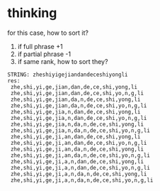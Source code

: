 # thinking


for this case, how to sort it?
1. if full phrase +1
2. if partial phrase -1
3. if same rank, how to sort they?
```
STRING: zheshiyigejiandandeceshiyongli
res:
 zhe,shi,yi,ge,jian,dan,de,ce,shi,yong,li
 zhe,shi,yi,ge,jian,dan,de,ce,shi,yo,n,g,li
 zhe,shi,yi,ge,jian,da,n,de,ce,shi,yong,li
 zhe,shi,yi,ge,jian,da,n,de,ce,shi,yo,n,g,li
 zhe,shi,yi,ge,jia,n,dan,de,ce,shi,yong,li
 zhe,shi,yi,ge,jia,n,dan,de,ce,shi,yo,n,g,li
 zhe,shi,yi,ge,jia,n,da,n,de,ce,shi,yong,li
 zhe,shi,yi,ge,jia,n,da,n,de,ce,shi,yo,n,g,li
 zhe,shi,yi,ge,ji,an,dan,de,ce,shi,yong,li
 zhe,shi,yi,ge,ji,an,dan,de,ce,shi,yo,n,g,li
 zhe,shi,yi,ge,ji,an,da,n,de,ce,shi,yong,li
 zhe,shi,yi,ge,ji,an,da,n,de,ce,shi,yo,n,g,li
 zhe,shi,yi,ge,ji,a,n,dan,de,ce,shi,yong,li
 zhe,shi,yi,ge,ji,a,n,dan,de,ce,shi,yo,n,g,li
 zhe,shi,yi,ge,ji,a,n,da,n,de,ce,shi,yong,li
 zhe,shi,yi,ge,ji,a,n,da,n,de,ce,shi,yo,n,g,li
```


